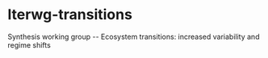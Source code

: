 # lterwg-transitions
Synthesis working group -- Ecosystem transitions: increased variability and regime shifts
